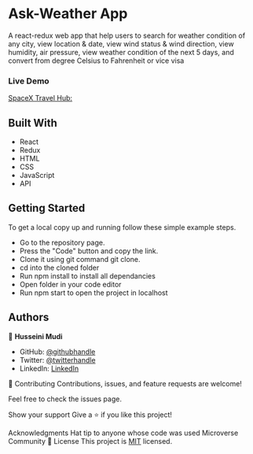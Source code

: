 # Ask-Weather App
A react-redux web app that help users to search for weather condition of any city, view location & date, view wind status & wind direction, view humidity, air pressure, view weather condition of the next 5 days, and convert from degree Celsius to Fahrenheit or vice visa

### Live Demo
[SpaceX Travel Hub:](#)


## Built With
- React
- Redux
- HTML
- CSS
- JavaScript
- API

## Getting Started
To get a local copy up and running follow these simple example steps.

- Go to the repository page. 
- Press the "Code" button and copy the link. 
- Clone it using git command git clone.
- cd into the cloned folder 
- Run npm install to install all dependancies 
- Open folder in your code editor 
- Run npm start to open the project in localhost

## Authors
👤 **Husseini Mudi**

- GitHub: [@githubhandle](https://github.com/Profsain)
- Twitter: [@twitterhandle](https://twitter.com/profsain)
- LinkedIn: [LinkedIn](https://linkedin.com/in/profsain)


🤝 Contributing
Contributions, issues, and feature requests are welcome!

Feel free to check the issues page.

Show your support
Give a ⭐️ if you like this project!

Acknowledgments
Hat tip to anyone whose code was used
Microverse Community
📝 License
This project is [MIT](./MIT.md) licensed.